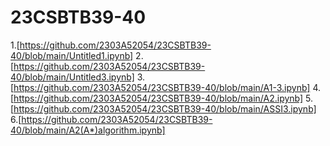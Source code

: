 # 23CSBTB39-40
1.[https://github.com/2303A52054/23CSBTB39-40/blob/main/Untitled1.ipynb]
2.[https://github.com/2303A52054/23CSBTB39-40/blob/main/Untitled3.ipynb]
3.[https://github.com/2303A52054/23CSBTB39-40/blob/main/A1-3.ipynb]
4.[https://github.com/2303A52054/23CSBTB39-40/blob/main/A2.ipynb]
5.[https://github.com/2303A52054/23CSBTB39-40/blob/main/ASSI3.ipynb]
6.[https://github.com/2303A52054/23CSBTB39-40/blob/main/A2(A*)algorithm.ipynb]
